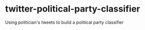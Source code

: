 # twitter-political-party-classifier
Using politician's tweets to build a political party classifier

